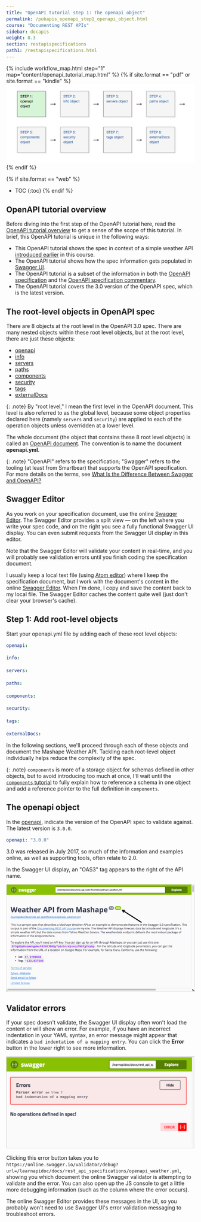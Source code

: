 ```yaml
---
title: "OpenAPI tutorial step 1: The openapi object"
permalink: /pubapis_openapi_step1_openapi_object.html
course: "Documenting REST APIs"
sidebar: docapis
weight: 8.3
section: restapispecifications
path1: /restapispecifications.html
---
```



{% include workflow_map.html step="1" map="content/openapi_tutorial_map.html"  %}
{% if site.format == "pdf" or site.format == "kindle" %}
<img src="images/openapistep1.png"/>
{% endif %}

{% if site.format == "web" %}
* TOC
{:toc}
{% endif %}

## OpenAPI tutorial overview

Before diving into the first step of the OpenAPI tutorial here, read the [OpenAPI tutorial overview](pubapis_openapi_tutorial_overview.html) to get a sense of the scope of this tutorial. In brief, this OpenAPI tutorial is unique in the following ways:

* This OpenAPI tutorial shows the spec in context of a simple weather API [introduced earlier](docapis_scenario_for_using_weather_api.html) in this course.
* The OpenAPI tutorial shows how the spec information gets populated in [Swagger UI](https://github.com/swagger-api/swagger-ui).
* The OpenAPI tutorial is a subset of the information in both the [OpenAPI specification](https://github.com/OAI/OpenAPI-Specification) and the [OpenAPI specification commentary](https://swagger.io/docs/specification/about/).
* The OpenAPI tutorial covers the 3.0 version of the OpenAPI spec, which is the latest version.

## The root-level objects in OpenAPI spec

There are 8 objects at the root level in the OpenAPI 3.0 spec. There are many nested objects within these root level objects, but at the root level, there are just these objects:

* [openapi](https://github.com/OAI/OpenAPI-Specification/blob/master/versions/3.0.0.md#oasObject  )
* [info](https://github.com/OAI/OpenAPI-Specification/blob/master/versions/3.0.0.md#infoObject)
* [servers](https://github.com/OAI/OpenAPI-Specification/blob/master/versions/3.0.0.md#serverObject)
* [paths](https://github.com/OAI/OpenAPI-Specification/blob/master/versions/3.0.0.md#pathsObject)
* [components](https://github.com/OAI/OpenAPI-Specification/blob/master/versions/3.0.0.md#componentsObject)
* [security](https://github.com/OAI/OpenAPI-Specification/blob/master/versions/3.0.0.md#securityRequirementObject)
* [tags](https://github.com/OAI/OpenAPI-Specification/blob/master/versions/3.0.0.md#tagObject)
* [externalDocs](https://github.com/OAI/OpenAPI-Specification/blob/master/versions/3.0.0.md#externalDocumentationObject)

{: .note}
By "root level," I mean the first level in the OpenAPI document. This level is also referred to as the global level, because some object properties declared here (namely `servers` and `security`) are applied to each of the operation objects unless overridden at a lower level.

The whole document (the object that contains these 8 root level objects) is called an [OpenAPI document](https://github.com/OAI/OpenAPI-Specification/blob/master/versions/3.0.0.md#oasDocument). The convention is to name the document **openapi.yml**.

{: .note}
"OpenAPI" refers to the specification; "Swagger" refers to the tooling (at least from Smartbear) that supports the OpenAPI specification. For more details on the terms, see [What Is the Difference Between Swagger and OpenAPI?](https://blog.smartbear.com/open-source/what-is-the-difference-between-swagger-and-openapi/)

## Swagger Editor

As you work on your specification document, use the online [Swagger Editor](https://swagger.io/swagger-editor/). The Swagger Editor provides a split view &mdash; on the left where you write your spec code, and on the right you see a fully functional Swagger UI display. You can even submit requests from the Swagger UI display in this editor.

Note that the Swagger Editor will validate your content in real-time, and you will probably see validation errors until you finish coding the specification document.

I usually keep a local text file (using [Atom editor](https://atom.io/)) where I keep the specification document, but I work with the document's content in the online [Swagger Editor](https://swagger.io/swagger-editor/). When I'm done, I copy and save the content back to my local file. The Swagger Editor caches the content quite well (just don't clear your browser's cache).

## Step 1: Add root-level objects

Start your openapi.yml file by adding each of these root level objects:

```yaml
openapi:

info:

servers:

paths:

components:

security:

tags:

externalDocs:
```

In the following sections, we'll proceed through each of these objects and document the Mashape Weather API. Tackling each root-level object individually helps reduce the complexity of the spec.

{: .note}
`components` is more of a storage object for schemas defined in other objects, but to avoid introducing too much at once, I'll wait until the [`components` tutorial](pubapis_openapi_step5_components_object.html) to fully explain how to reference a schema in one object and add a reference pointer to the full definition in `components`.

## The openapi object

In the [openapi](https://github.com/OAI/OpenAPI-Specification/blob/master/versions/3.0.0.md#oasObject), indicate the version of the OpenAPI spec to validate against. The latest version is `3.0.0`.

```yaml
openapi: "3.0.0"
```

3.0 was released in July 2017, so much of the information and examples online, as well as supporting tools, often relate to 2.0.

In the Swagger UI display, an "OAS3" tag appears to the right of the API name.

<a href="http://idratherbewriting.com/learnapidoc/assets/files/swagger/index.html" class="noExtIcon"><img src="images/openapitutorial_version.png" style="border: 1px solid #dedede;"/></a>

## Validator errors

If your spec doesn't validate, the Swagger UI display often won't load the content or will show an error. For example, if you have an incorrect indentation in your YAML syntax, an error message might appear that indicates a `bad indentation of a mapping entry`. You can click the **Error** button in the lower right to see more information.

<img src="images/validation-erorrs.png"/>

Clicking this error button takes you to `https://online.swagger.io/validator/debug?url=/learnapidoc/docs/rest_api_specifications/openapi_weather.yml`, showing you which document the online Swagger validator is attempting to validate and the error. You can also open up the JS console to get a little more debugging information (such as the column where the error occurs).

The online Swagger Editor provides these messages in the UI, so you probably won't need to use Swagger UI's error validation messaging to troubleshoot errors.
